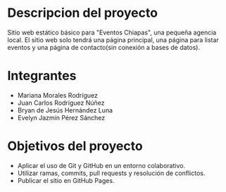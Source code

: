 # Descripcion del proyecto
Sitio web estático básico para "Eventos Chiapas", una pequeña agencia local. 
El sitio web solo tendrá una página principal, una página para
listar eventos y una página de contacto(sin conexión a bases de datos).

# Integrantes
- Mariana Morales Rodríguez
- Juan Carlos Rodríguez Núñez
- Bryan de Jesús Hernández Luna
- Evelyn Jazmín Pérez Sánchez


# Objetivos del proyecto

- Aplicar el uso de Git y GitHub en un entorno colaborativo.
- Utilizar ramas, commits, pull requests y resolución de conflictos.
- Publicar el sitio en GitHub Pages.
